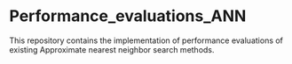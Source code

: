 Performance_evaluations_ANN
===========================

This repository contains the implementation of performance evaluations of existing Approximate nearest neighbor search methods.
